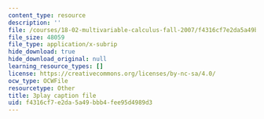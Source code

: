 ```yaml
---
content_type: resource
description: ''
file: /courses/18-02-multivariable-calculus-fall-2007/f4316cf7e2da5a49bbb4fee95d4989d3_bHdzkFrgRcA.vtt
file_size: 48059
file_type: application/x-subrip
hide_download: true
hide_download_original: null
learning_resource_types: []
license: https://creativecommons.org/licenses/by-nc-sa/4.0/
ocw_type: OCWFile
resourcetype: Other
title: 3play caption file
uid: f4316cf7-e2da-5a49-bbb4-fee95d4989d3
---
```

